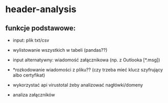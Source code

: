 # header-analysis
## funkcje podstawowe:
- input: plik txt/csv
- wylistowanie wszystkich w tabeli (pandas??)
- input alternatywny: wiadomość załącznikowa (np. z Outlooka [*.msg])

- *rozkodowanie wiadomości z pliku?? (czy trzeba mieć klucz szyfrujący albo certyfikat)
- wykorzystać api virustotal żeby analizować nagłówki/domeny
- analiza załączników